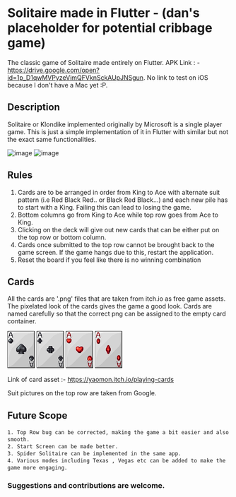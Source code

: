 # Solitaire made in Flutter - (dan's placeholder for potential cribbage game)

The classic game of Solitaire made entirely on Flutter.
APK Link : - https://drive.google.com/open?id=1p_D1qwMVPyzeVimQFVknSckAUpJNSgun. No link to test on iOS because I don't have a Mac yet :P.

## Description

Solitaire or Klondike implemented originally by Microsoft is a single player game. This is just a simple implementation of it in Flutter with similar but not the exact same functionalities.


![image](https://user-images.githubusercontent.com/37381075/55474971-422a5400-5630-11e9-8b71-cbe1e45a2ee3.png) 
![image](https://user-images.githubusercontent.com/37381075/55475236-f926cf80-5630-11e9-94e2-4b497efce264.png)

## Rules  
  1. Cards are to be arranged in order from King to Ace with alternate suit pattern (i.e Red Black Red.. or Black Red Black...) and each new pile has to start with a King. Failing this can lead to losing the game.
  2. Bottom columns go from King to Ace while top row goes from Ace to King. 
  3. Clicking on the deck will give out new cards that can be either put on the top row or bottom column.
  4. Cards once submitted to the top row cannot be brought back to the game screen. If the game hangs due to this, restart the application.
  5. Reset the board if you feel like there is no winning combination
  
 ## Cards
  All the cards are '.png' files that are taken from itch.io as free game assets. The pixelated look of the cards gives the game a good look. 
  Cards are named carefully so that the correct png can be assigned to the empty card container.
  
  ![](https://github.com/AadumKhor/Solitaire_Flutter/blob/master/assets/S1.png)  ![](https://github.com/AadumKhor/Solitaire_Flutter/blob/master/assets/C1.png)  ![](https://github.com/AadumKhor/Solitaire_Flutter/blob/master/assets/H1.png)  ![](https://github.com/AadumKhor/Solitaire_Flutter/blob/master/assets/D1.png)
 
 
 Link of card asset :- https://yaomon.itch.io/playing-cards
 
 Suit pictures on the top row are taken from Google.
  
  
  ## Future Scope  
    1. Top Row bug can be corrected, making the game a bit easier and also smooth.
    2. Start Screen can be made better.
    3. Spider Solitaire can be implemented in the same app.
    4. Various modes including Texas , Vegas etc can be added to make the game more engaging.
    
    
  ### Suggestions and contributions are welcome. 
  
 
  
  
  
  

 
